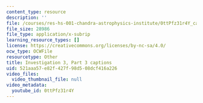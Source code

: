 ```yaml
---
content_type: resource
description: ''
file: /courses/res-hs-001-chandra-astrophysics-institute/0ttPfz31r4Y_captions.webvtt
file_size: 28986
file_type: application/x-subrip
learning_resource_types: []
license: https://creativecommons.org/licenses/by-nc-sa/4.0/
ocw_type: OCWFile
resourcetype: Other
title: Investigation 3, Part 3 captions
uid: 521aaa57-e82f-427f-98d5-08dcf416a226
video_files:
  video_thumbnail_file: null
video_metadata:
  youtube_id: 0ttPfz31r4Y
---
```

